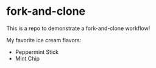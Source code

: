# fork-and-clone

This is a repo to demonstrate a fork-and-clone workflow!


My favorite ice cream flavors:

- Peppermint Stick
- Mint Chip
